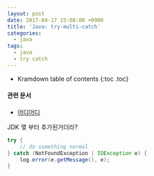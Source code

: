 ```yaml
---
layout: post
date: 2017-04-17 15:08:00 +0900
title: 'Java: try-multi-catch'
categories:
  - java
tags:
  - java
  - try catch
---
```


* Kramdown table of contents
{:toc .toc}

#### 관련 문서

- [어디어디](/assad)


JDK 몇 부터 추가된거더라?

```java
try {
	// do something normal
} catch (NotFoundException | IOException e) {
	log.error(e.getMessage(), e);
}
```
